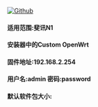 [![Github](https://img.shields.io/badge/Release文件可在国内加速站下载-FC7C0D?logo=github&logoColor=fff&labelColor=000&style=for-the-badge)](https://wkdaily.cpolar.top/archives/1) 

#### 适用范围:斐讯N1
#### 安装器中的Custom OpenWrt
#### 固件地址:192.168.2.254
#### 用户名:admin  密码:password
#### 默认软件包大小:  
